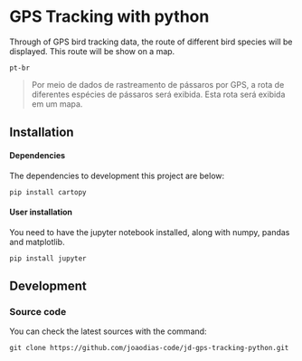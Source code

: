 # GPS Tracking with python

Through of GPS bird tracking data, the route of different bird species will be displayed. This route will be show on a map.

`pt-br`

> Por meio de dados de rastreamento de pássaros por GPS, a rota de diferentes espécies de pássaros será exibida. Esta rota será exibida em um mapa.

## Installation

#### Dependencies
The dependencies to development this project are below:

    pip install cartopy

#### User installation
You need to have the jupyter notebook installed, along with numpy, pandas and matplotlib.

    pip install jupyter

## Development

### Source code
You can check the latest sources with the command:

    git clone https://github.com/joaodias-code/jd-gps-tracking-python.git
